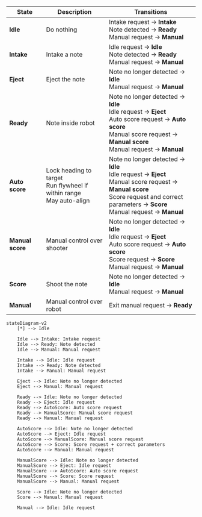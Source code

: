 | **State**        | **Description**                                                                                             | **Transitions**                                                                                                                                                             |
|------------------|-------------------------------------------------------------------------------------------------------------|-----------------------------------------------------------------------------------------------------------------------------------------------------------------------------|
| **Idle**         | Do nothing                                                                                               | Intake request → **Intake**  <br> Note detected → **Ready**  <br> Manual request → **Manual**                                                                                 |
| **Intake**       | Intake a note                                                                                | Idle request → **Idle**  <br> Note detected → **Ready**  <br> Manual request → **Manual**                                                                                      |
| **Eject**        | Eject the note                                                                                     | Note no longer detected → **Idle**  <br> Manual request → **Manual**                                                                                                         |
| **Ready**        | Note inside robot                                                                                           | Note no longer detected → **Idle**  <br> Idle request → **Eject**  <br> Auto score request → **Auto score**  <br> Manual score request → **Manual score**  <br> Manual request → **Manual**|
| **Auto score**   | Lock heading to target <br> Run flywheel if within range <br> May auto-align         | Note no longer detected → **Idle**  <br> Idle request → **Eject**  <br> Manual score request → **Manual score**  <br> Score request and correct parameters → **Score**  <br> Manual request → **Manual**   |
| **Manual score** | Manual control over shooter                                                                                 | Note no longer detected → **Idle**  <br> Idle request → **Eject**  <br> Auto score request → **Auto score**  <br> Score request → **Score**  <br> Manual request → **Manual**         |
| **Score**        | Shoot the note                                                                                       | Note no longer detected → **Idle**  <br> Manual request → **Manual**                                                                                                         |
| **Manual**       | Manual control over robot                                                                                   | Exit manual request → **Ready**                                                                                                                                                       |

```mermaid
stateDiagram-v2
    [*] --> Idle

    Idle --> Intake: Intake request
    Idle --> Ready: Note detected
    Idle --> Manual: Manual request

    Intake --> Idle: Idle request
    Intake --> Ready: Note detected
    Intake --> Manual: Manual request

    Eject --> Idle: Note no longer detected
    Eject --> Manual: Manual request

    Ready --> Idle: Note no longer detected
    Ready --> Eject: Idle request
    Ready --> AutoScore: Auto score request
    Ready --> ManualScore: Manual score request
    Ready --> Manual: Manual request

    AutoScore --> Idle: Note no longer detected
    AutoScore --> Eject: Idle request
    AutoScore --> ManualScore: Manual score request
    AutoScore --> Score: Score request + correct parameters
    AutoScore --> Manual: Manual request

    ManualScore --> Idle: Note no longer detected
    ManualScore --> Eject: Idle request
    ManualScore --> AutoScore: Auto score request
    ManualScore --> Score: Score request
    ManualScore --> Manual: Manual request

    Score --> Idle: Note no longer detected
    Score --> Manual: Manual request

    Manual --> Idle: Idle request
```
